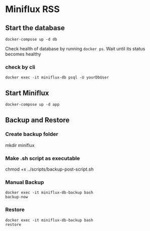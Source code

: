 # Miniflux RSS

## Start the database

```
docker-compose up -d db
```

Check health of database by running `docker ps`. Wait until its status becomes healthy

### check by cli

```
docker exec -it miniflux-db psql -U yourDbUser
```

## Start Miniflux

```
docker-compose up -d app
```

## Backup and Restore

### Create backup folder

mkdir miniflux

### Make .sh script as executable

chmod +x ../scripts/backup-post-script.sh

### Manual Backup

<!-- https://github.com/tiredofit/docker-db-backup -->

```
docker exec -it miniflux-db-backup bash
backup-now
```

### Restore

```
docker exec -it miniflux-db-backup bash
restore
```

